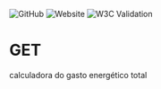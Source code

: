 ![GitHub](https://img.shields.io/github/license/gabrielrodriguesdossantos/get)
![Website](https://img.shields.io/website?url=https%3A%2F%2Fgabrielrodriguesdossantos.github.io%2Fget%2F)
![W3C Validation](https://img.shields.io/w3c-validation/html?targetUrl=https%3A%2F%2Fgabrielrodriguesdossantos.github.io%2Fget%2F)

# GET
calculadora do gasto energético total
